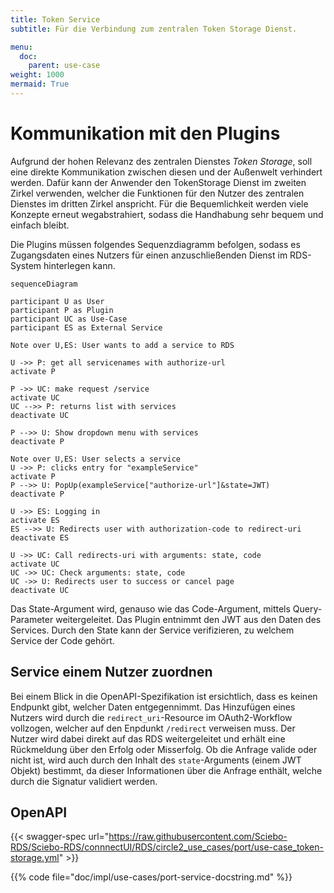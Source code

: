 ```yaml
---
title: Token Service
subtitle: Für die Verbindung zum zentralen Token Storage Dienst.

menu:
  doc:
    parent: use-case
weight: 1000
mermaid: True
---
```


# Kommunikation mit den Plugins

Aufgrund der hohen Relevanz des zentralen Dienstes *Token Storage*, soll eine direkte Kommunikation zwischen diesen und der Außenwelt verhindert werden. Dafür kann der Anwender den TokenStorage Dienst im zweiten Zirkel verwenden, welcher die Funktionen für den Nutzer des zentralen Dienstes im dritten Zirkel anspricht. Für die Bequemlichkeit werden viele Konzepte erneut wegabstrahiert, sodass die Handhabung sehr bequem und einfach bleibt.

Die Plugins müssen folgendes Sequenzdiagramm befolgen, sodass es Zugangsdaten eines Nutzers für einen anzuschließenden Dienst im RDS-System hinterlegen kann.

```mermaid
sequenceDiagram

participant U as User
participant P as Plugin
participant UC as Use-Case
participant ES as External Service

Note over U,ES: User wants to add a service to RDS

U ->> P: get all servicenames with authorize-url
activate P

P ->> UC: make request /service
activate UC
UC -->> P: returns list with services
deactivate UC

P -->> U: Show dropdown menu with services
deactivate P

Note over U,ES: User selects a service
U ->> P: clicks entry for "exampleService"
activate P
P -->> U: PopUp(exampleService["authorize-url"]&state=JWT)
deactivate P

U ->> ES: Logging in
activate ES
ES -->> U: Redirects user with authorization-code to redirect-uri
deactivate ES

U ->> UC: Call redirects-uri with arguments: state, code
activate UC
UC ->> UC: Check arguments: state, code
UC ->> U: Redirects user to success or cancel page
deactivate UC
```

Das State-Argument wird, genauso wie das Code-Argument, mittels Query-Parameter weitergeleitet. Das Plugin entnimmt den JWT aus den Daten des Services. Durch den State kann der Service verifizieren, zu welchem Service der Code gehört.

## Service einem Nutzer zuordnen

Bei einem Blick in die OpenAPI-Spezifikation ist ersichtlich, dass es keinen Endpunkt gibt, welcher Daten entgegennimmt. Das Hinzufügen eines Nutzers wird durch die `redirect_uri`-Resource im OAuth2-Workflow vollzogen, welcher auf den Enpdunkt `/redirect` verweisen muss. Der Nutzer wird dabei direkt auf das RDS weitergeleitet und erhält eine Rückmeldung über den Erfolg oder Misserfolg. Ob die Anfrage valide oder nicht ist, wird auch durch den Inhalt des `state`-Arguments (einem JWT Objekt) bestimmt, da dieser Informationen über die Anfrage enthält, welche durch die Signatur validiert werden.

## OpenAPI

{{< swagger-spec url="https://raw.githubusercontent.com/Sciebo-RDS/Sciebo-RDS/connnectUI/RDS/circle2_use_cases/port/use-case_token-storage.yml"  >}}

{{% code file="doc/impl/use-cases/port-service-docstring.md" %}}
